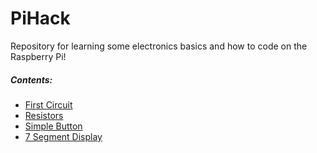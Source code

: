# PiHack

Repository for learning some electronics basics and how to code on the Raspberry Pi!

##### Contents:

- [First Circuit](./first_circuit)
- [Resistors](./resistor)
- [Simple Button](./simple_button)
- [7 Segment Display](./seven)
